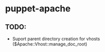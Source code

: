 puppet-apache
=============

TODO:
-----

* Suport parent directory creation for vhosts ($Apache::Vhost::manage_doc_root)

